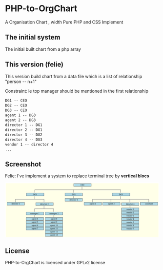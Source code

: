 # PHP-to-OrgChart

A Organisation Chart , width Pure PHP and CSS Implement

## The initial system 
The initial built chart from a php array

## This version (felie)
This version build chart from a data file which is a list of relationship "person -- n+1"

Constraint: le top manager should be mentioned in the first relationship

    DG1 -- CEO
    DG2 -- CEO
    DG3 -- CEO
    agent 1 -- DG3
    agent 2 -- DG3
    director 1 -- DG1
    director 2 -- DG1
    director 3 -- DG2
    director 4 -- DG3
    vendor 1 -- director 4
    ...

## Screenshot
Felie: I've implement a system to replace terminal tree by **vertical blocs**

![screenshot](chart.png "Default")

## License
PHP-to-OrgChart is licensed under GPLv2 license

